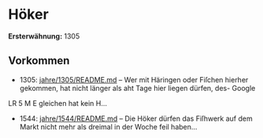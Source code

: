 # Höker

**Ersterwähnung:** 1305

## Vorkommen
- 1305: [jahre/1305/README.md](../jahre/1305/README.md) – Wer mit Häringen oder Fiſchen hierher gekommen,
hat nicht länger als aht Tage hier liegen dürfen, des-
Google


LR 5 M E
gleichen hat kein H...
- 1544: [jahre/1544/README.md](../jahre/1544/README.md) – Die Höker dürfen das Fiſhwerk auf dem Markt nicht
mehr als dreimal in der Woche feil haben...
